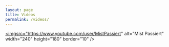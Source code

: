 ```yaml
---
layout: page
title: Videos
permalink: /videos/
---
```

<a href="https://www.youtube.com/watch?v=eLs6BMIvXL0&feature=youtu.be" target="_blank"><imgsrc="https://www.youtube.com/user/MistPassiert" 
alt="Mist Passiert" width="240" height="180" border="10" /></a>
